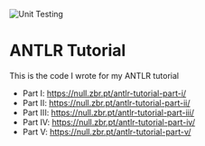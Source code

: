 ![Unit Testing](https://github.com/ambs/AntlrTutorial/actions/workflows/dotnet.yml/badge.svg)

# ANTLR Tutorial

This is the code I wrote for my ANTLR tutorial

 - Part I: https://null.zbr.pt/antlr-tutorial-part-i/
 - Part II: https://null.zbr.pt/antlr-tutorial-part-ii/
 - Part III: https://null.zbr.pt/antlr-tutorial-part-iii/
 - Part IV: https://null.zbr.pt/antlr-tutorial-part-iv/
 - Part V: https://null.zbr.pt/antlr-tutorial-part-v/
